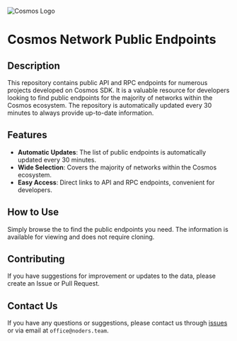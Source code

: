 ![Cosmos Logo](https://github.com/nodersteam/picture/blob/main/%D0%A1%D0%BD%D0%B8%D0%BC%D0%BE%D0%BA%20%D1%8D%D0%BA%D1%80%D0%B0%D0%BD%D0%B0%202023-07-19%20105624.png?raw=true)

# Cosmos Network Public Endpoints

## Description

This repository contains public API and RPC endpoints for numerous projects developed on Cosmos SDK. It is a valuable resource for developers looking to find public endpoints for the majority of networks within the Cosmos ecosystem. The repository is automatically updated every 30 minutes to always provide up-to-date information.

## Features

- **Automatic Updates**: The list of public endpoints is automatically updated every 30 minutes.
- **Wide Selection**: Covers the majority of networks within the Cosmos ecosystem.
- **Easy Access**: Direct links to API and RPC endpoints, convenient for developers.

## How to Use

Simply browse the to find the public endpoints you need. The information is available for viewing and does not require cloning.

## Contributing

If you have suggestions for improvement or updates to the data, please create an Issue or Pull Request.

## Contact Us

If you have any questions or suggestions, please contact us through [issues](https://github.com/nodersteam/noderslabs/issues) or via email at `office@noders.team`.
